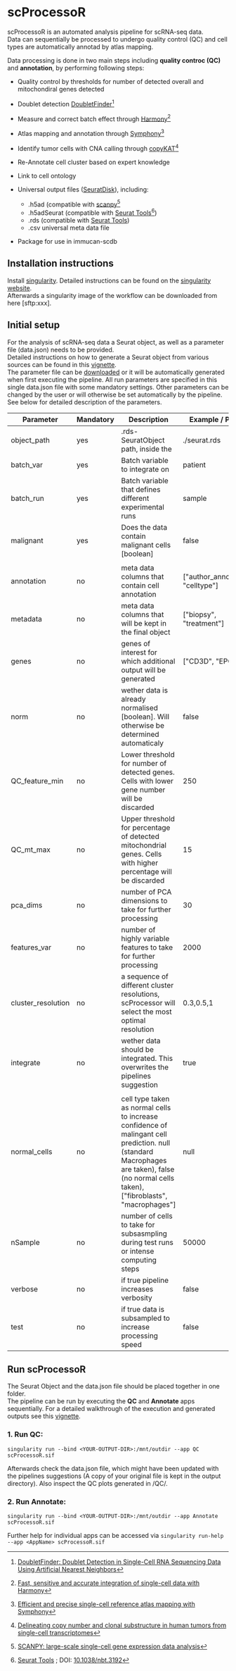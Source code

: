 # scProcessoR
scProcessoR is an automated analysis pipeline for scRNA-seq data.  
Data can sequentially be processed to undergo quality control (QC) and cell types are automatically annotad by atlas mapping.


Data processing is done in two main steps including **quality controc (QC)** and **annotation**, by performing following steps:

- Quality control by thresholds for number of detected overall and mitochondiral genes detected
- Doublet detection [DoubletFinder](https://github.com/chris-mcginnis-ucsf/DoubletFinder)[^doubletfinder]
  
- Measure and correct batch effect through [Harmony](https://github.com/immunogenomics/harmony)[^harmony]
- Atlas mapping and annotation through [Symphony](https://github.com/immunogenomics/symphony)[^symphony]
- Identify tumor cells with CNA calling through [copyKAT](https://github.com/navinlabcode/copykat)[^copykat]
- Re-Annotate cell cluster based on expert knowledge
- Link to cell ontology
  
- Universal output files ([SeuratDisk](https://github.com/mojaveazure/seurat-disk)), including:
    - .h5ad (compatible with [scanpy](https://scanpy.readthedocs.io/en/stable/)[^scanpy]
    - .h5adSeurat (compatible with [Seurat Tools](https://satijalab.org/seurat/)[^seurat])
    - .rds (compatible with [Seurat Tools](https://satijalab.org/seurat/))
    - .csv universal meta data file
- Package for use in immucan-scdb
  

## Installation instructions

Install [singularity](https://docs.sylabs.io/guides/3.0/user-guide/index.html).  Detailed instructions can be found on the [singularity website](https://docs.sylabs.io/guides/3.0/user-guide/installation.html).  
Afterwards a singularity image of the workflow can be downloaded from here [sftp:xxx]. 

## Initial setup

For the analysis of scRNA-seq data a Seurat object, as well as a parameter file (data.json) needs to be provided.  
Detailed instructions on how to generate a Seurat object from various sources can be found in this [vignette]().  
The parameter file can be [downloaded](../scProcessoR_v2/ressources/data.json) or it will be automatically generated when first executing the pipeline.
All run parameters are specified in this single data.json file with some mandatory settings. Other parameters can be changed by the user or will otherwise be set automatically by the pipeline. See below for detailed description of the parameters.

| Parameter          | Mandatory | Description | Example / Preset |
| ------------------ |-----------| ----------- | ------- |
| object_path        | yes       | .rds-SeuratObject path, inside the <mounted path>       | ./seurat.rds      |
| batch_var          | yes       | Batch variable to integrate on                          | patient           |
| batch_run          | yes       | Batch variable that defines different experimental runs | sample            |
| malignant          | yes       | Does the data contain malignant cells [boolean]         | false             |
|                    |           |                                                         |                   |
| annotation         | no        | meta data columns that contain cell annotation          | ["author_annotation", "celltype"] |     
| metadata           | no        | meta data columns that will be kept in the final object | ["biopsy", "treatment"] |
| genes              | no        | genes of interest for which additional output will be generated | ["CD3D", "EPCAM"]
| norm               | no        | wether data is already normalised [boolean]. Will otherwise be determined automaticaly | false |
| QC_feature_min     | no        | Lower threshold for number of detected genes. Cells with lower gene number will be discarded | 250 | 
| QC_mt_max          | no        | Upper threshold for percentage of detected mitochondrial genes. Cells with higher percentage will be discarded | 15 |
| pca_dims           | no        | number of PCA dimensions to take for further processing | 30 |
| features_var       | no        | number of highly variable features to take for further processing | 2000 |
| cluster_resolution | no        | a sequence of different cluster resolutions, scProcessor will select the most optimal resolution | 0.3,0.5,1 |
| integrate          | no        | wether data should be integrated. This overwrites the pipelines suggestion | true |
|                    |           |  |   |
| normal_cells       | no        | cell type taken as normal cells to increase confidence of malingant cell prediction. null (standard Macrophages are taken), false (no normal cells taken), ["fibroblasts", "macrophages"] | null |
| nSample            | no        | number of cells to take for subsasmpling during test runs or intense computing steps | 50000 | 
| verbose            | no        | if true pipeline increases verbosity | false |
| test               | no        | if true data is subsampled to increase processing speed | false | 
    

## Run scProcessoR

The Seurat Object and the data.json file should be placed together in one folder.  
The pipeline can be run by executing the **QC** and **Annotate** apps sequentially. For a detailed walkthrough of the execution and generated outputs see this [vignette]().

### 1. Run **QC**:
```
singularity run --bind <YOUR-OUTPUT-DIR>:/mnt/outdir --app QC scProcessoR.sif
```

Afterwards check the data.json file, which might have been updated with the pipelines suggestions (A copy of your original file is kept in the output directory). Also inspect the QC plots generated in <YOUR-OUTPUT-DIR>/QC/.  

 ### 2. Run **Annotate**:
```
singularity run --bind <YOUR-OUTPUT-DIR>:/mnt/outdir --app Annotate scProcessoR.sif
```

Further help for individual apps can be accessed via ```singularity run-help --app <AppName> scProcessoR.sif```




[^seurat]: [Seurat Tools](https://satijalab.org/seurat/) ; DOI: [10.1038/nbt.3192](https://doi.org/10.1038/nbt.3192)
[^doubletfinder]: [DoubletFinder: Doublet Detection in Single-Cell RNA Sequencing Data Using Artificial Nearest Neighbors](https://doi.org/10.1016/j.cels.2019.03.003)
[^harmony]: [Fast, sensitive and accurate integration of single-cell data with Harmony](https://www.nature.com/articles/s41592-019-0619-0)
[^symphony]: [Efficient and precise single-cell reference atlas mapping with Symphony](https://www.nature.com/articles/s41467-021-25957-x)
[^copykat]: [Delineating copy number and clonal substructure in human tumors from single-cell transcriptomes](https://doi.org/10.1038/s41587-020-00795-2)
[^scanpy]: [SCANPY: large-scale single-cell gene expression data analysis](https://doi.org/10.1186/s13059-017-1382-0)
[^NCBIID]: [NCBI ID](https://www.ncbi.nlm.nih.gov/taxonomy)
[^ncit]: [NCIT ontology tissue ID](https://www.ebi.ac.uk/ols/index)
[^mesh]: [MeSH disease IDs](https://www.ncbi.nlm.nih.gov/mesh?Db=mesh&Cmd=DetailsSearch&Term=%22Disease%22%5BMeSH+Terms%5D) 

